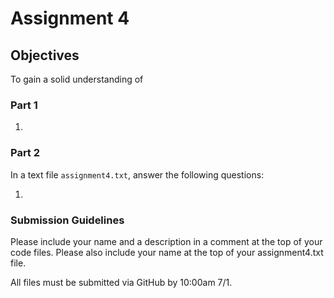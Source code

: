 # Assignment 4

## Objectives

To gain a solid understanding of 

### Part 1

1. 


### Part 2
In a text file `assignment4.txt`, answer the following questions:

1. 

### Submission Guidelines
Please include your name and a description in a comment at the top of your code files. Please also include your name at the top of your assignment4.txt file.

All files must be submitted via GitHub by 10:00am 7/1.

